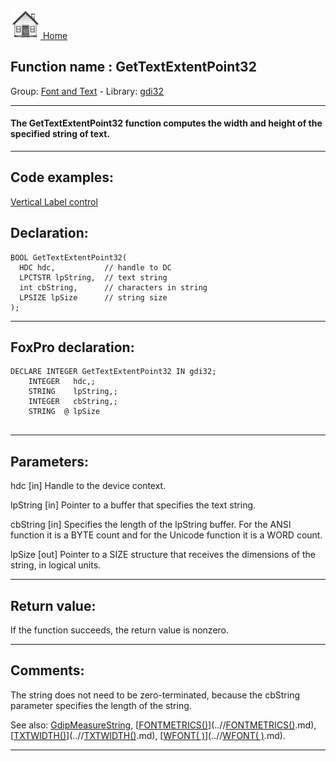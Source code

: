 [<img src="../../images/home.png"> Home ](https://github.com/VFPX/Win32API)  

## Function name : GetTextExtentPoint32
Group: [Font and Text](../../functions_group.md#Font_and_Text)  -  Library: [gdi32](../../Libraries.md#gdi32)  
***  


#### The GetTextExtentPoint32 function computes the width and height of the specified string of text.
***  


## Code examples:
[Vertical Label control](../../samples/sample_398.md)  

## Declaration:
```foxpro  
BOOL GetTextExtentPoint32(
  HDC hdc,           // handle to DC
  LPCTSTR lpString,  // text string
  int cbString,      // characters in string
  LPSIZE lpSize      // string size
);  
```  
***  


## FoxPro declaration:
```foxpro  
DECLARE INTEGER GetTextExtentPoint32 IN gdi32;
	INTEGER   hdc,;
	STRING    lpString,;
	INTEGER   cbString,;
	STRING  @ lpSize
  
```  
***  


## Parameters:
hdc 
[in] Handle to the device context. 

lpString 
[in] Pointer to a buffer that specifies the text string.

cbString 
[in] Specifies the length of the lpString buffer. For the ANSI function it is a BYTE count and for the Unicode function it is a WORD count.

lpSize 
[out] Pointer to a SIZE structure that receives the dimensions of the string, in logical units.  
***  


## Return value:
If the function succeeds, the return value is nonzero.  
***  


## Comments:
The string does not need to be zero-terminated, because the cbString parameter specifies the length of the string.  
  
See also: [GdipMeasureString](../gdiplus/GdipMeasureString.md), [<a href="http://msdn2.microsoft.com/en-us/library/fhfdf28k(VS.80).aspx">FONTMETRICS()</a>](..//<a href="http://msdn2.microsoft.com/en-us/library/fhfdf28k(VS.80).aspx">FONTMETRICS()</a>.md), [<a href="http://msdn2.microsoft.com/en-us/library/a93d7wy7(VS.80).aspx">TXTWIDTH()</a>](..//<a href="http://msdn2.microsoft.com/en-us/library/a93d7wy7(VS.80).aspx">TXTWIDTH()</a>.md), [<a href="http://msdn2.microsoft.com/en-us/library/bx88s7fs(VS.80).aspx">WFONT( )</a>](..//<a href="http://msdn2.microsoft.com/en-us/library/bx88s7fs(VS.80).aspx">WFONT( )</a>.md).  
  
***  


